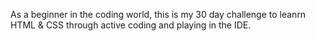 As a beginner in the coding world, this is my 30 day challenge to leanrn HTML & CSS through active coding and playing in the IDE.
